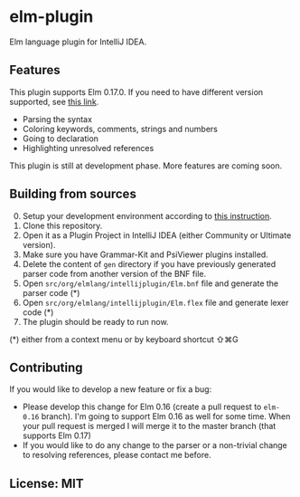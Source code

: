 # elm-plugin
Elm language plugin for IntelliJ IDEA.

## Features

This plugin supports Elm 0.17.0. If you need to have different version supported, see [this link](http://durkiewicz.github.io/elm-plugin/#releases).

- Parsing the syntax
- Coloring keywords, comments, strings and numbers
- Going to declaration 
- Highlighting unresolved references

This plugin is still at development phase. More features are coming soon.

## Building from sources

0. Setup your development environment according to [this instruction](http://www.jetbrains.org/intellij/sdk/docs/basics/getting_started/setting_up_environment.html).
0. Clone this repository.
0. Open it as a Plugin Project in IntelliJ IDEA (either Community or Ultimate version).
0. Make sure you have Grammar-Kit and PsiViewer plugins installed.
0. Delete the content of `gen` directory if you have previously generated parser code from another version of the BNF file.
0. Open `src/org/elmlang/intellijplugin/Elm.bnf` file and generate the parser code (*)
0. Open `src/org/elmlang/intellijplugin/Elm.flex` file and generate lexer code (*)
0. The plugin should be ready to run now.

(*) either from a context menu or by keyboard shortcut ⇧⌘G

## Contributing

If you would like to develop a new feature or fix a bug:
- Please develop this change for Elm 0.16 (create a pull request to `elm-0.16` branch).
  I'm going to support Elm 0.16 as well for some time. When your pull request is merged I will
  merge it to the master branch (that supports Elm 0.17)
- If you would like to do any change to the parser or a non-trivial change to resolving references,
  please contact me before.

## License: MIT
